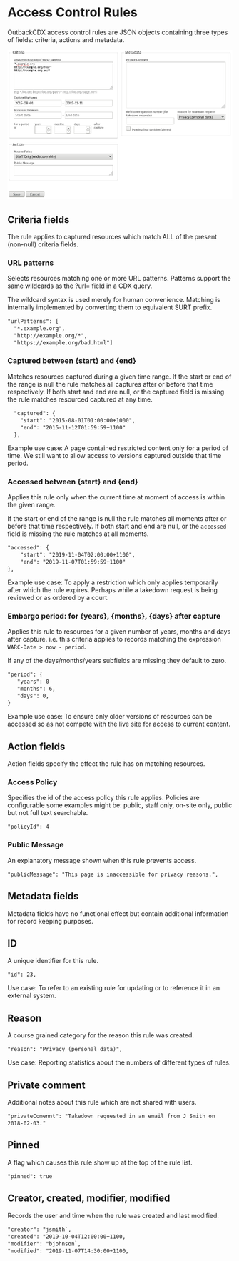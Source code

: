 # Access Control Rules

OutbackCDX access control rules are JSON objects containing three types of fields: criteria, actions and metadata.

![Rule editor example](access-control-rule-example.png)

## Criteria fields

The rule applies to captured resources which match ALL of the present (non-null) criteria fields.

### URL patterns

Selects resources matching one or more URL patterns. Patterns support the same wildcards as the ?url= field in a CDX query.

The wildcard syntax is used merely for human convenience. Matching is internally implemented by converting them to
equivalent SURT prefix.

```
"urlPatterns": [
  "*.example.org",
  "http://example.org/*",
  "https://example.org/bad.html"]
```

### Captured between {start} and {end}

Matches resources captured during a given time range. If the start or end of the range is null the rule matches
all captures after or before that time respectively. If both start and end are null, or the captured field is 
missing the rule matches resourced captured at any time.

```
  "captured": {
    "start": "2015-08-01T01:00:00+1000",
    "end": "2015-11-12T01:59:59+1100"
  },
```

Example use case: A page contained restricted content only for a period of time. We still want to allow access
to versions captured outside that time period.

### Accessed between {start} and {end}

Applies this rule only when the current time at moment of access is within the given range.

If the start or end of the range is null the rule matches all moments after or before that time respectively. If
both start and end are null, or the `accessed` field is missing the rule matches at all moments.

```
"accessed": {
    "start": "2019-11-04T02:00:00+1100",
    "end": "2019-11-07T01:59:59+1100"
},
```

Example use case: To apply a restriction which only applies temporarily after which the rule expires. Perhaps while a
takedown request is being reviewed or as ordered by a court.

### Embargo period: for {years}, {months}, {days} after capture

Applies this rule to resources for a given number of years, months and days after capture. i.e. this criteria
applies to records matching the expression `WARC-Date > now - period`.

If any of the days/months/years subfields are missing they default to zero.

```
"period": {
   "years": 0
   "months": 6,
   "days": 0,
}
```

Example use case: To ensure only older versions of resources can be accessed so as not compete with the live site for
access to current content.


## Action fields

Action fields specify the effect the rule has on matching resources.

### Access Policy

Specifies the id of the access policy this rule applies. Policies are configurable some examples might be: public, staff only, on-site only, public but not full text searchable.

```
"policyId": 4

```

### Public Message

An explanatory message shown when this rule prevents access.

```
"publicMessage": "This page is inaccessible for privacy reasons.",
```

## Metadata fields

Metadata fields have no functional effect but contain additional information for record keeping purposes.

## ID

A unique identifier for this rule.

```
"id": 23,
```

Use case: To refer to an existing rule for updating or to reference it in an external system.

## Reason

A course grained category for the reason this rule was created.

```
"reason": "Privacy (personal data)",
```

Use case: Reporting statistics about the numbers of different types of rules.

## Private comment

Additional notes about this rule which are not shared with users.

```
"privateComennt": "Takedown requested in an email from J Smith on 2018-02-03."
```

## Pinned

A flag which causes this rule show up at the top of the rule list.

```
"pinned": true
```

## Creator, created, modifier, modified

Records the user and time when the rule was created and last modified.

```
"creator": "jsmith`,
"created": "2019-10-04T12:00:00+1100,
"modifier": "bjohnson`,
"modified": "2019-11-07T14:30:00+1100,
```
